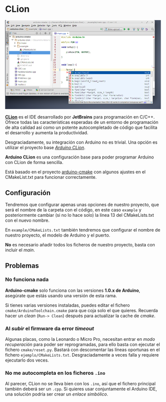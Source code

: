 # CLion

![CLion](index.png)

**[CLion][1]** es el IDE desarrollado por **JetBrains** para programación en C/C++. Ofrece todas las características
esperadas de un entorno de programación de alta calidad así como un potente autocompletado de código que facilita
el desarrollo y aumenta la productividad.

Desgraciadamente, su integración con Arduino no es trivial. Una opción es utilizar el proyecto base _[Arduino CLion][2]_.

**Arduino CLion** es una configuración base para poder programar Arduino con CLion de forma sencilla.

Está basado en el proyecto [arduino-cmake][3] con algunos ajustes en el CMakeList.txt para funcionar correctamente.

## Configuración

Tendremos que configurar apenas unas opciones de nuestro proyecto, que será el nombre de la carpeta con el código,
en este caso `example` y posteriormente cambiar (si no lo hace solo) la línea 13 del CMakeLists.txt con el nuevo nombre.

En `example/CMakeLists.txt` también tendremos que configurar el nombre de nuestro proyecto, el modelo de Arduino y
el puerto.

**No** es necesario añadir todos los ficheros de nuestro proyecto, basta con incluir el _main_.


## Problemas

### No funciona nada

**Arduino-cmake** solo funciona con las versiones **1.0.x de Arduino**, asegúrate que estás usando una versión de esta rama.

Si tienes varias versiones instaladas, puedes editar el fichero `cmake/ArduinoToolchain.cmake` para que coja solo el que quieres.
Recuerda hacer un _clean_ (`Run-> Clean`) después para actualizar la cache de _cmake_.

### Al _subir_ el firmware da error _timeout_

Algunas placas, como la Leonardo o Micro Pro, necesitan entrar en _modo recuperación_ para poder ser reprogramadas,
para ello basta con ejecutar el fichero `cmake/reset.py`. Bastará con descomentar las líneas oportunas en el fichero
`ejemplo/CMakeLists.txt`. Desgraciadamente a veces falla y requiere ejecutarlo dos veces.

### No me autocompleta en los ficheros `.ino`

Al parecer, CLion no se lleva bien con los `.ino`, así que el fichero principal también deberá ser un `.cpp`. Si quieres
usar conjuntamente el Arduino IDE, una solución podría ser crear un _enlace simbólico_.



[1]: https://www.jetbrains.com/clion/
[2]: https://github.com/MiguelAngelLV/arduino-clion
[3]: https://github.com/queezythegreat/arduino-cmake
